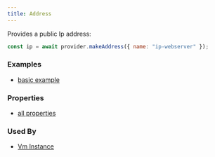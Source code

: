 ```yaml
---
title: Address
---
```


Provides a public Ip address:

```js
const ip = await provider.makeAddress({ name: "ip-webserver" });
```

### Examples

- [basic example](https://github.com/FredericHeem/grucloud/blob/master/examples/google/vm/iac.js#L7)

### Properties

- [all properties](https://cloud.google.com/compute/docs/reference/rest/v1/addresses/insert#request-body)

### Used By

- [Vm Instance](./VmInstance)

